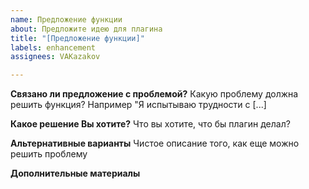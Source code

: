 ```yaml
---
name: Предложение функции
about: Предложите идею для плагина
title: "[Предложение функции]"
labels: enhancement
assignees: VAKazakov

---
```


**Связано ли предложение с проблемой?**
Какую проблему должна решить функция? Например "Я испытываю трудности с [...]

**Какое решение Вы хотите?**
Что вы хотите, что бы плагин делал?

**Альтернативные варианты**
Чистое описание того, как еще можно решить проблему

**Дополнительные материалы**
